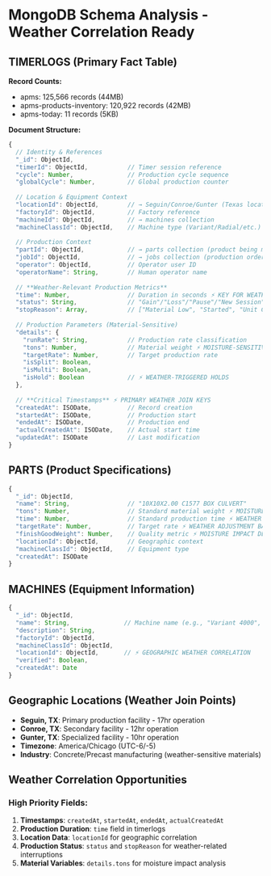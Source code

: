 # MongoDB Schema Analysis - Weather Correlation Ready

## TIMERLOGS (Primary Fact Table)
**Record Counts:**
- apms: 125,566 records (44MB)
- apms-products-inventory: 120,922 records (42MB) 
- apms-today: 11 records (5KB)

**Document Structure:**
```javascript
{
  // Identity & References
  "_id": ObjectId,
  "timerId": ObjectId,           // Timer session reference
  "cycle": Number,               // Production cycle sequence
  "globalCycle": Number,         // Global production counter
  
  // Location & Equipment Context  
  "locationId": ObjectId,        // → Seguin/Conroe/Gunter (Texas locations)
  "factoryId": ObjectId,         // Factory reference
  "machineId": ObjectId,         // → machines collection
  "machineClassId": ObjectId,    // Machine type (Variant/Radial/etc.)
  
  // Production Context
  "partId": ObjectId,            // → parts collection (product being made)
  "jobId": ObjectId,             // → jobs collection (production order)
  "operator": ObjectId,          // Operator user ID
  "operatorName": String,        // Human operator name
  
  // **Weather-Relevant Production Metrics**
  "time": Number,                // Duration in seconds ⚡ KEY FOR WEATHER CORRELATION
  "status": String,              // "Gain"/"Loss"/"Pause"/"New Session" ⚡ WEATHER-SENSITIVE
  "stopReason": Array,           // ["Material Low", "Started", "Unit Created"] ⚡ WEATHER-RELATED STOPS
  
  // Production Parameters (Material-Sensitive)
  "details": {
    "runRate": String,           // Production rate classification
    "tons": Number,              // Material weight ⚡ MOISTURE-SENSITIVE
    "targetRate": Number,        // Target production rate
    "isSplit": Boolean,
    "isMulti": Boolean,
    "isHold": Boolean            // ⚡ WEATHER-TRIGGERED HOLDS
  },
  
  // **Critical Timestamps** ⚡ PRIMARY WEATHER JOIN KEYS
  "createdAt": ISODate,          // Record creation
  "startedAt": ISODate,          // Production start
  "endedAt": ISODate,            // Production end  
  "actualCreatedAt": ISODate,    // Actual start time
  "updatedAt": ISODate           // Last modification
}
```

## PARTS (Product Specifications)
```javascript
{
  "_id": ObjectId,
  "name": String,                // "10X10X2.00 C1577 BOX CULVERT"
  "tons": Number,                // Standard material weight ⚡ MOISTURE BASELINE
  "time": Number,                // Standard production time ⚡ WEATHER PERFORMANCE BASELINE
  "targetRate": Number,          // Target rate ⚡ WEATHER ADJUSTMENT BASELINE
  "finishGoodWeight": Number,    // Quality metric ⚡ MOISTURE IMPACT DETECTION
  "locationId": ObjectId,        // Geographic context
  "machineClassId": ObjectId,    // Equipment type
  "createdAt": ISODate
}
```

## MACHINES (Equipment Information)
```javascript
{
  "_id": ObjectId,
  "name": String,               // Machine name (e.g., "Variant 4000", "50 Ton")
  "description": String,
  "factoryId": ObjectId,
  "machineClassId": ObjectId,
  "locationId": ObjectId,       // ⚡ GEOGRAPHIC WEATHER CORRELATION
  "verified": Boolean,
  "createdAt": Date
}
```

## Geographic Locations (Weather Join Points)
- **Seguin, TX**: Primary production facility - 17hr operation
- **Conroe, TX**: Secondary facility - 12hr operation  
- **Gunter, TX**: Specialized facility - 10hr operation
- **Timezone**: America/Chicago (UTC-6/-5)
- **Industry**: Concrete/Precast manufacturing (weather-sensitive materials)

## Weather Correlation Opportunities

### High Priority Fields:
1. **Timestamps**: `createdAt`, `startedAt`, `endedAt`, `actualCreatedAt`
2. **Production Duration**: `time` field in timerlogs
3. **Location Data**: `locationId` for geographic correlation
4. **Production Status**: `status` and `stopReason` for weather-related interruptions
5. **Material Variables**: `details.tons` for moisture impact analysis